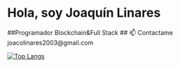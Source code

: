 <h1>Hola, soy Joaquín Linares</h1>
##Programador Blockchain&Full Stack
## 📫 Contactame joacolinares2003@gmail.com



[![Top Langs](https://github-readme-stats.vercel.app/api/top-langs/?username=joacolinares)](https://github.com/anuraghazra/github-readme-stats)
